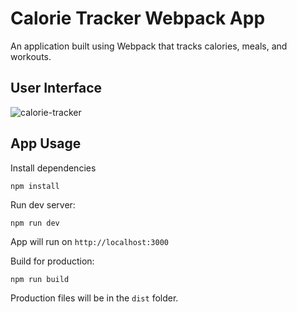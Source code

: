 # Calorie Tracker Webpack App
An application built using Webpack that tracks calories, meals, and workouts.

## User Interface

![calorie-tracker](https://github.com/sidneyshafer/calorie-tracker-webpack/assets/66838571/5359ff98-4e1d-4708-9dd1-a05a663bf8fd)

## App Usage
Install dependencies
```
npm install
```
Run dev server:
```
npm run dev
```
App will run on `http://localhost:3000`

Build for production:
```
npm run build
```
Production files will be in the `dist` folder.
